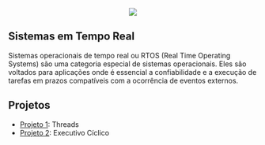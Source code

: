 
<p align="center">
        <img src="https://static.wixstatic.com/media/36e022_d2cf50e031714daebf35a76a27d97ab5~mv2.png/v1/fill/w_980,h_551,al_c,q_90,usm_0.66_1.00_0.01,enc_auto/36e022_d2cf50e031714daebf35a76a27d97ab5~mv2.png"
             ">
    </a>
</p>

## Sistemas em Tempo Real

Sistemas operacionais de tempo real ou RTOS (Real Time Operating Systems) são uma categoria especial de sistemas operacionais. Eles são voltados para aplicações onde é essencial a confiabilidade e a execução de tarefas em prazos compatíveis com a ocorrência de eventos externos.

## Projetos

- [Projeto 1](https://github.com/NibiruFT/Sistemas-em-Tempo-Real/tree/main/Projeto%201): Threads
- [Projeto 2]([https://github.com/NibiruFT/CPU-MIPS/tree/main/Sprint%201](https://github.com/NibiruFT/CPU-MIPS/tree/main/Sprint%201)): Executivo Cíclico

